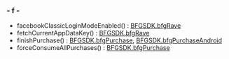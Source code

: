  

### \- f -

  - facebookClassicLoginModeEnabled() : [BFGSDK.bfgRave](class_b_f_g_s_d_k_1_1bfg_rave.html#a4d46310208b9b576a3c43e2bb5d62256)
  - fetchCurrentAppDataKey() : [BFGSDK.bfgRave](class_b_f_g_s_d_k_1_1bfg_rave.html#accf19f1603c033bc582cad286c4c71b0)
  - finishPurchase() : [BFGSDK.bfgPurchase](class_b_f_g_s_d_k_1_1bfg_purchase.html#aef9304831f0756444aa7c762fe8eca58),
    [BFGSDK.bfgPurchaseAndroid](class_b_f_g_s_d_k_1_1bfg_purchase_android.html#a33cbf5ecdcde267f87f61790af219ffe)
  - forceConsumeAllPurchases() : [BFGSDK.bfgPurchase](class_b_f_g_s_d_k_1_1bfg_purchase.html#a12f0b56b44baf43b2e8e3043d61dec20)
